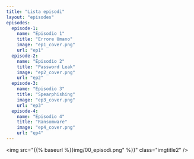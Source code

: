 ```yaml
---
title: "Lista episodi"
layout: "episodes"
episodes:
  episode-1:
    name: "Episodio 1"
    title: "Errore Umano"
    image: "ep1_cover.png"
    url: "ep1"
  episode-2:
    name: "Episodio 2"
    title: "Password Leak" 
    image: "ep2_cover.png"
    url: "ep2"
  episode-3:
    name: "Episodio 3"
    title: "Spearphishing"
    image: "ep3_cover.png"
    url: "ep3"
  episode-4:
    name: "Episodio 4"
    title: "Ransomware" 
    image: "ep4_cover.png"
    url: "ep4"
---
```


<img src="{{% baseurl %}}img/00_episodi.png" %}}" class="imgtitle2" /><br/>